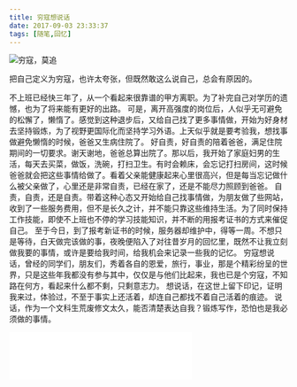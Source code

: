 ```yaml
---
title: 穷寇想说话
date: 2017-09-03 23:33:37
tags: [随笔,回忆]
---
```

![穷寇，莫追](http://upload-images.jianshu.io/upload_images/1537975-09d74f1765725aa0.jpeg?imageMogr2/auto-orient/strip)

把自己定义为穷寇，也许太夸张，但既然敢这么说自己，总会有原因的。
<!--more-->
不上班已经快三年了，从一个看起来很靠谱的甲方离职。为了补完自己对学历的遗憾，也为了将来能有更好的出路。
可是，离开高强度的岗位后，人似乎无可避免的松懈了，懒惰了。感觉到这种退步后，又给自己找了更多事情做，开始为好身材去坚持锻炼，为了视野更国际化而坚持学习外语。上天似乎就是要考验我，想找事做避免懒惰的时候，爸爸又生病住院了。
好自责，好自责的陪着爸爸，满足住院期间的一切要求。谢天谢地，爸爸总算出院了。那以后，我开始了家庭妇男的生活，每天去买菜，做饭，洗碗，打扫卫生。有时会赖床，会忘记打扫房间，这时候爸爸就会把这些事情给做了。看着父亲能健康起来心里很高兴，但是每当忘记做什么被父亲做了，心里还是非常自责，已经在家了，还是不能尽力照顾到爸爸。
自责，自责，还是自责。带着这种心态又开始给自己找事情做，为朋友做了些网站，收到了一些服务费用，但不是长久之计，并不能只靠这些维持生活。为了同时保持工作技能，即使不上班也不停的学习技能知识，并不断的用报考证书的方式来催促自己。
至于今日，到了报考新证书的时候，服务器却维护中，得等一周。不想只是等待，白天做完该做的事，夜晚便陷入了对往昔岁月的回忆里，既然不让我立刻做我要的事情，或许是要给我时间，给我机会来记录一些我的记忆。
穷寇想说话，曾经的同学们，朋友们，秀着各自的恩爱，旅行，事业，那是个精彩纷呈的世界，只是这些年我都没有参与其中，仅仅是与他们比起来，我也已是个穷寇，不知路在何方，看起来什么都不剩，只剩意志力。
想说话，在这世上留下印记，证明我来过，体验过，不至于事实上还活着，却连自己都找不着自己活着的痕迹。
说话，作为一个文科生荒废修文太久，能否清楚表达自我？锻炼写作，恐怕也是我必须做的事情。

<iframe frameborder="no" border="0" marginwidth="0" marginheight="0" width=330 height=86 src="//music.163.com/outchain/player?type=2&id=28815250&auto=0&height=66"></iframe>